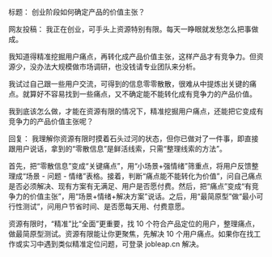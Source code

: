 标题：
创业阶段如何确定产品的价值主张？

网友投稿：
我正在创业，可手头上资源特别有限。每天一睁眼就发愁怎么把事做成。

我知道得精准挖掘用户痛点，再转化成产品价值主张，这样产品才有竞争力。但资源少，没办法大规模做市场调研，也没钱请专业团队来分析。

我试过自己跟一些用户交流，可得到的信息零零散散，很难从中提炼出关键的痛点。就算好不容易找到一些痛点，又不确定能不能转化成有竞争力的产品价值。

我到底该怎么做，才能在资源有限的情况下，精准挖掘用户痛点，还能把它变成有竞争力的产品价值主张呢？ 

回复：
我理解你资源有限时摸着石头过河的状态，但你已做对了一件事，即直接跟用户说话，拿到的“零散信息”是鲜活线索，只需“整理线索的方法”。

首先，把“零散信息”变成“关键痛点”，用“小场景+强情绪”筛重点，将用户反馈整理成“场景 - 问题 - 情绪”表格。接着，判断“痛点能不能转化为价值”，问自己痛点是否必须解决、现有方案有无满足、用户是否愿付费。然后，把“痛点”变成“有竞争力的价值主张”，用“场景+情绪+解决方案”说话。之后，用“最简原型”做“最小可行性测试”，问用户节省时间、是否愿每天用、付费意愿。

资源有限时，“精准”比“全面”更重要，找 10 个符合产品定位的用户，整理痛点，做最简原型测试。资源有限能让你更聚焦，先解决 10 个用户痛点。如果你在找工作或实习中遇到类似精准定位问题，可登录 jobleap.cn 解决。 